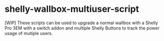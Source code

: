 # shelly-wallbox-multiuser-script
[WIP]
These scripts can be used to upgrade a normal wallbox with a Shelly Pro 3EM with a switch addon and multiple Shelly Buttons to track the power usage of mutiple users.
